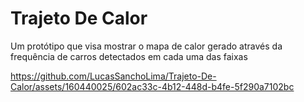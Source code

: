 # Trajeto De Calor
Um protótipo que visa mostrar o mapa de calor gerado através da frequência de carros detectados em cada uma das faixas

https://github.com/LucasSanchoLima/Trajeto-De-Calor/assets/160440025/602ac33c-4b12-448d-b4fe-5f290a7102bc

